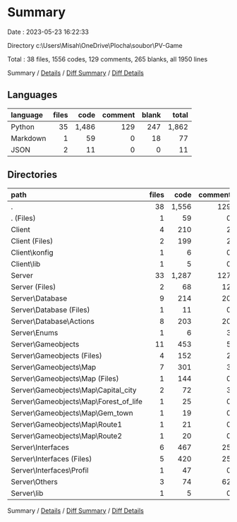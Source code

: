 # Summary

Date : 2023-05-23 16:22:33

Directory c:\\Users\\Misah\\OneDrive\\Plocha\\soubor\\PV-Game

Total : 38 files,  1556 codes, 129 comments, 265 blanks, all 1950 lines

Summary / [Details](details.md) / [Diff Summary](diff.md) / [Diff Details](diff-details.md)

## Languages
| language | files | code | comment | blank | total |
| :--- | ---: | ---: | ---: | ---: | ---: |
| Python | 35 | 1,486 | 129 | 247 | 1,862 |
| Markdown | 1 | 59 | 0 | 18 | 77 |
| JSON | 2 | 11 | 0 | 0 | 11 |

## Directories
| path | files | code | comment | blank | total |
| :--- | ---: | ---: | ---: | ---: | ---: |
| . | 38 | 1,556 | 129 | 265 | 1,950 |
| . (Files) | 1 | 59 | 0 | 18 | 77 |
| Client | 4 | 210 | 2 | 22 | 234 |
| Client (Files) | 2 | 199 | 2 | 21 | 222 |
| Client\\konfig | 1 | 6 | 0 | 0 | 6 |
| Client\\lib | 1 | 5 | 0 | 1 | 6 |
| Server | 33 | 1,287 | 127 | 225 | 1,639 |
| Server (Files) | 2 | 68 | 12 | 11 | 91 |
| Server\\Database | 9 | 214 | 20 | 30 | 264 |
| Server\\Database (Files) | 1 | 11 | 0 | 3 | 14 |
| Server\\Database\\Actions | 8 | 203 | 20 | 27 | 250 |
| Server\\Enums | 1 | 6 | 3 | 2 | 11 |
| Server\\Gameobjects | 11 | 453 | 5 | 81 | 539 |
| Server\\Gameobjects (Files) | 4 | 152 | 2 | 25 | 179 |
| Server\\Gameobjects\\Map | 7 | 301 | 3 | 56 | 360 |
| Server\\Gameobjects\\Map (Files) | 1 | 144 | 0 | 31 | 175 |
| Server\\Gameobjects\\Map\\Capital_city | 2 | 72 | 3 | 15 | 90 |
| Server\\Gameobjects\\Map\\Forest_of_life | 1 | 25 | 0 | 3 | 28 |
| Server\\Gameobjects\\Map\\Gem_town | 1 | 19 | 0 | 2 | 21 |
| Server\\Gameobjects\\Map\\Route1 | 1 | 21 | 0 | 3 | 24 |
| Server\\Gameobjects\\Map\\Route2 | 1 | 20 | 0 | 2 | 22 |
| Server\\Interfaces | 6 | 467 | 25 | 85 | 577 |
| Server\\Interfaces (Files) | 5 | 420 | 25 | 75 | 520 |
| Server\\Interfaces\\Profil | 1 | 47 | 0 | 10 | 57 |
| Server\\Others | 3 | 74 | 62 | 15 | 151 |
| Server\\lib | 1 | 5 | 0 | 1 | 6 |

Summary / [Details](details.md) / [Diff Summary](diff.md) / [Diff Details](diff-details.md)